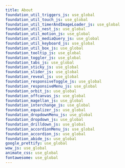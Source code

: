 ```yaml
---
title: About
foundation_util_triggers_js: use_global
foundation_util_touch_js: use_global
foundation_util_timerAndImageLoader_js: use_global
foundation_util_nest_js: use_global
foundation_util_motion_js: use_global
foundation_util_mediaQuery_js: use_global
foundation_util_keyboard_js: use_global
foundation_util_box_js: use_global
foundation_tooltip_js: use_global
foundation_toggler_js: use_global
foundation_tabs_js: use_global
foundation_sticky_js: use_global
foundation_slider_js: use_global
foundation_reveal_js: use_global
foundation_responsiveToggle_js: use_global
foundation_responsiveMenu_js: use_global
foundation_orbit_js: use_global
foundation_offcanvas_js: use_global
foundation_magellan_js: use_global
foundation_interchange_js: use_global
foundation_equalizer_js: use_global
foundation_dropdownMenu_js: use_global
foundation_dropdown_js: use_global
foundation_drilldown_js: use_global
foundation_accordionMenu_js: use_global
foundation_accordion_js: use_global
foundation_abide_js: use_global
google_prettify: use_global
wow_js: use_global
animate_css: use_global
fontawesome: use_global
---
```


